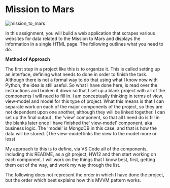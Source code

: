 # Mission to Mars

![mission_to_mars](D:/RICE_CAMP_DATA/RICEHOU201906DATA1/HW/12-Web-Scraping-and-Document-Databases/Images/mission_to_mars.png)

In this assignment, you will build a web application that scrapes various websites for data related to the Mission to Mars and displays the information in a single HTML page. The following outlines what you need to do.

**Method of Approach**

The first step in a project like this is to organize it.  This is called setting up an interface, defining what needs to done in order to finish the task.  Although there is not a formal way to do that using what I know now with Python, the idea is still useful.  So what I have done here, is read over the instructions and broken it down so that I set up a blank project with all of the components I will need to fill in.   I am conceptually thinking in terms of view, view-model and model for this type of project.  What this means is that I can separate work on each of the major components of the project, so they are not dependent upon one another, although they will be linked together.  I can set up the final output , the 'view' component, so that all I need do is fill in the blanks later once I have finished the' view-model' component, aka business logic.  The 'model' is MongoDB in this case, and that is how the data will be stored. (The view-model links the view to the model more or less)

My approach to this is to define, via VS Code all of the components, including this README, as a git project, HW12 and then start working on each component.  I will work on the things that I know best, first, getting them out of the way, and work my way through the list.  

The following does not represent the order in which I have done the project, but the order which best explains how this MVVM pattern works.

